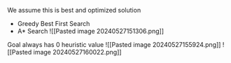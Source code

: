 We assume this is best and optimized solution

- Greedy Best First Search
- A* Search
![[Pasted image 20240527151306.png]]

Goal always has 0 heuristic value
![[Pasted image 20240527155924.png]]
![[Pasted image 20240527160022.png]]
